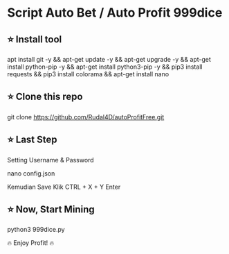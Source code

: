 # Script Auto Bet / Auto Profit 999dice

## ⭐ Install tool

apt install git -y && apt-get update -y && apt-get upgrade -y && apt-get install python-pip -y && apt-get install python3-pip -y && pip3 install requests && pip3 install colorama && apt-get install nano

## ⭐ Clone this repo

git clone https://github.com/Rudal4D/autoProfitFree.git

## ⭐ Last Step

Setting Username & Password

nano config.json

Kemudian Save Klik CTRL + X + Y Enter

## ⭐ Now, Start Mining

python3 999dice.py

🔥 Enjoy Profit! 🔥
